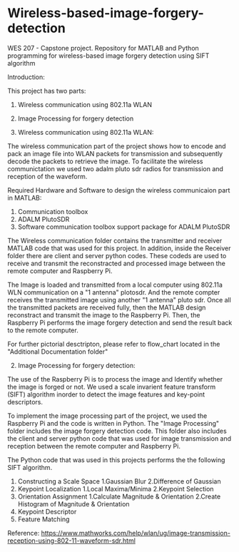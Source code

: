 # Wireless-based-image-forgery-detection
WES 207 - Capstone project. Repository for MATLAB and Python programming for wireless-based image forgery detection using SIFT algorithm


Introduction:

This project has two parts: 
1. Wireless communication using 802.11a WLAN 
2. Image Processing for forgery detection


1. Wireless communication using 802.11a WLAN:

The wireless communication part of the project shows how to encode and pack an image file into WLAN packets for transmission and subsequently decode the packets 
to retrieve the image. To facilitate the wireless communictation we used two adalm pluto sdr radios for transmission and reception of the waveform. 

Required Hardware and Software to design the wireless communicaion part in MATLAB:
1. Communication toolbox
2. ADALM PlutoSDR 
3. Software communication toolbox support package for ADALM PlutoSDR


The Wireless communication folder contains the transmitter and receiver MATLAB code that was used for this project.
In addition, inside the Receiver folder there are client and server python codes. These codeds are used to receive and transmit the reconstracted and processed image
between the remote computer and Raspberry Pi. 

The Image is loaded and transmitted from a local computer using 802.11a WLN communication on a "1 antenna" plotosdr. And the remote compter receives the transmitted 
image using another "1 antenna" pluto sdr. Once all the transmitted packets are received fully, then the MATLAB design reconstract and transmit the image to the 
Raspberry Pi. Then, the Raspberry Pi performs the image forgery detection and send the result back to the remote computer. 

For further pictorial desctripton, please refer to flow_chart located in the "Additional Documentation folder" 



2. Image Processing for forgery detection:

The use of the Raspberry Pi is to process the image and Identify whether the image is forged or not. We used a scale invarient feature transform (SIFT)
algorithm inorder to detect the image features and key-point descriptors. 

To implement the image processing part of the project, we used the Raspberry Pi and the code is written in Python. The "Image Processing" folder includes the image 
forgery detection code. This folder also includes the client and server python code that was used for image transmission and reception between the remote computer and 
Raspberry Pi. 

The Python code that was used in this projects performs the the following SIFT algorithm. 

1. Constructing a Scale Space
   1.Gaussian Blur
   2.Difference of Gaussian
2. Keypoint Localization
   1.Local Maxima/Minima
   2.Keypoint Selection
3. Orientation Assignment
   1.Calculate Magnitude & Orientation
   2.Create Histogram of Magnitude & Orientation
4. Keypoint Descriptor
5. Feature Matching


  
    
Reference:
https://www.mathworks.com/help/wlan/ug/image-transmission-reception-using-802-11-waveform-sdr.html
